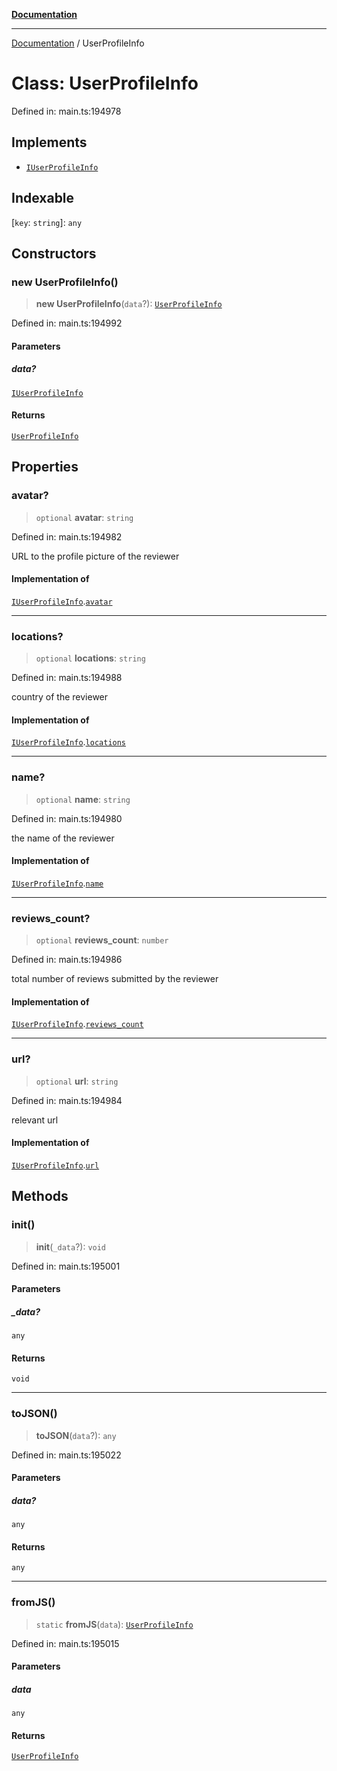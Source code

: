 [**Documentation**](../README.md)

***

[Documentation](../README.md) / UserProfileInfo

# Class: UserProfileInfo

Defined in: main.ts:194978

## Implements

- [`IUserProfileInfo`](../interfaces/IUserProfileInfo.md)

## Indexable

\[`key`: `string`\]: `any`

## Constructors

### new UserProfileInfo()

> **new UserProfileInfo**(`data`?): [`UserProfileInfo`](UserProfileInfo.md)

Defined in: main.ts:194992

#### Parameters

##### data?

[`IUserProfileInfo`](../interfaces/IUserProfileInfo.md)

#### Returns

[`UserProfileInfo`](UserProfileInfo.md)

## Properties

### avatar?

> `optional` **avatar**: `string`

Defined in: main.ts:194982

URL to the profile picture of the reviewer

#### Implementation of

[`IUserProfileInfo`](../interfaces/IUserProfileInfo.md).[`avatar`](../interfaces/IUserProfileInfo.md#avatar)

***

### locations?

> `optional` **locations**: `string`

Defined in: main.ts:194988

country of the reviewer

#### Implementation of

[`IUserProfileInfo`](../interfaces/IUserProfileInfo.md).[`locations`](../interfaces/IUserProfileInfo.md#locations)

***

### name?

> `optional` **name**: `string`

Defined in: main.ts:194980

the name of the reviewer

#### Implementation of

[`IUserProfileInfo`](../interfaces/IUserProfileInfo.md).[`name`](../interfaces/IUserProfileInfo.md#name)

***

### reviews\_count?

> `optional` **reviews\_count**: `number`

Defined in: main.ts:194986

total number of reviews submitted by the reviewer

#### Implementation of

[`IUserProfileInfo`](../interfaces/IUserProfileInfo.md).[`reviews_count`](../interfaces/IUserProfileInfo.md#reviews_count)

***

### url?

> `optional` **url**: `string`

Defined in: main.ts:194984

relevant url

#### Implementation of

[`IUserProfileInfo`](../interfaces/IUserProfileInfo.md).[`url`](../interfaces/IUserProfileInfo.md#url)

## Methods

### init()

> **init**(`_data`?): `void`

Defined in: main.ts:195001

#### Parameters

##### \_data?

`any`

#### Returns

`void`

***

### toJSON()

> **toJSON**(`data`?): `any`

Defined in: main.ts:195022

#### Parameters

##### data?

`any`

#### Returns

`any`

***

### fromJS()

> `static` **fromJS**(`data`): [`UserProfileInfo`](UserProfileInfo.md)

Defined in: main.ts:195015

#### Parameters

##### data

`any`

#### Returns

[`UserProfileInfo`](UserProfileInfo.md)
